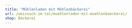 ```yaml
---
title: "Mühlenladen mit Mühlenbäckerei"
url: /weissach-im-tal/muehlenladen-mit-muehlenbaeckerei/
shop: Bäckerei
---
```

